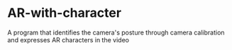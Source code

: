 # AR-with-character
A program that identifies the camera's posture through camera calibration and expresses AR characters in the video
